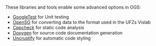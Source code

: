 These libraries and tools enable some advanced options in OGS:

- [GoogleTest](http://code.google.com/p/googletest/) for Unit testing
- [OpenSG](http://www.opensg.org/) for converting data to the format used in the UFZs Vislab
- [Cppcheck](http://sourceforge.net/apps/mediawiki/cppcheck) for static code analysis
- [Doxygen](http://www.stack.nl/~dimitri/doxygen/) for source code documentation generation
- [Uncrustify](http://uncrustify.sourceforge.net/) for automatic code styling

